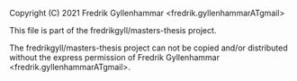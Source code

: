 Copyright (C) 2021 Fredrik Gyllenhammar <fredrik.gyllenhammarATgmail>

This file is part of the fredrikgyll/masters-thesis project.

The fredrikgyll/masters-thesis project can not be copied and/or distributed without the express
permission of Fredrik Gyllenhammar <fredrik.gyllenhammarATgmail>.